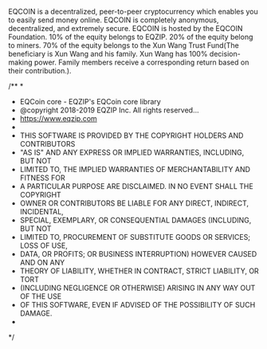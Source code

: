 EQCOIN is a decentralized, peer-to-peer cryptocurrency which enables you to easily send money online. EQCOIN is completely anonymous, decentralized, and extremely secure.
EQCOIN is hosted by the EQCOIN Foundation. 10% of the equity belongs to EQZIP. 20% of the equity belong to miners. 70% of the equity belongs to the Xun Wang Trust Fund(The beneficiary is Xun Wang and his family. Xun Wang has 100% decision-making power. Family members receive a corresponding return based on their contribution.). 

/**
 *
 * EQCoin core - EQZIP's EQCoin core library
 * @copyright 2018-2019 EQZIP Inc.  All rights reserved...
 * https://www.eqzip.com
 * 
 * THIS SOFTWARE IS PROVIDED BY THE COPYRIGHT HOLDERS AND CONTRIBUTORS
 * "AS IS" AND ANY EXPRESS OR IMPLIED WARRANTIES, INCLUDING, BUT NOT
 * LIMITED TO, THE IMPLIED WARRANTIES OF MERCHANTABILITY AND FITNESS FOR
 * A PARTICULAR PURPOSE ARE DISCLAIMED. IN NO EVENT SHALL THE COPYRIGHT
 * OWNER OR CONTRIBUTORS BE LIABLE FOR ANY DIRECT, INDIRECT, INCIDENTAL,
 * SPECIAL, EXEMPLARY, OR CONSEQUENTIAL DAMAGES (INCLUDING, BUT NOT
 * LIMITED TO, PROCUREMENT OF SUBSTITUTE GOODS OR SERVICES; LOSS OF USE,
 * DATA, OR PROFITS; OR BUSINESS INTERRUPTION) HOWEVER CAUSED AND ON ANY
 * THEORY OF LIABILITY, WHETHER IN CONTRACT, STRICT LIABILITY, OR TORT
 * (INCLUDING NEGLIGENCE OR OTHERWISE) ARISING IN ANY WAY OUT OF THE USE
 * OF THIS SOFTWARE, EVEN IF ADVISED OF THE POSSIBILITY OF SUCH DAMAGE.
 *
 */
